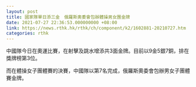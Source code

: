 ```yaml
---
layout: post
title: 國家隊單日添三金　俄羅斯奧委會包辦體操男女團金牌
date: 2021-07-27 22:36:53.000000000 +08:00
link: https://news.rthk.hk/rthk/ch/component/k2/1602881-20210727.htm
categories: rthk
---
```


中國隊今日在奧運比賽，在射擊及跳水增添共3面金牌。目前以9金5銀7銅，排在獎牌榜第3位。

而在體操女子團體賽的決賽，中國隊以第7名完成，俄羅斯奧委會包辦男女子團體賽金牌。

